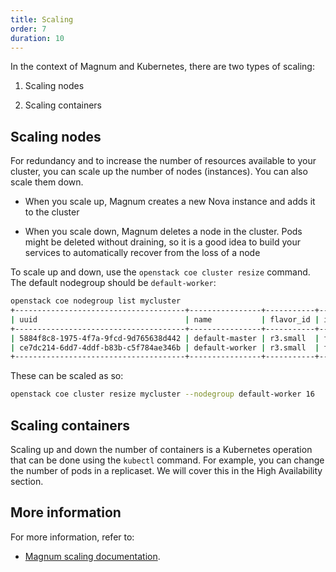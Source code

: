 ```yaml
---
title: Scaling
order: 7
duration: 10
---
```


In the context of Magnum and Kubernetes, there are two types of scaling:

1. Scaling nodes

1. Scaling containers

## Scaling nodes

For redundancy and to increase the number of resources available to your
cluster, you can scale up the number of nodes (instances). You can also scale
them down.

- When you scale up, Magnum creates a new Nova instance and adds it to the
   cluster

- When you scale down, Magnum deletes a node in the cluster. Pods might be
   deleted without draining, so it is a good idea to build your services
   to automatically recover from the loss of a node

To scale up and down, use the `openstack coe cluster resize` command. The
default nodegroup should be `default-worker`:

```sh
openstack coe nodegroup list mycluster
+--------------------------------------+----------------+-----------+------------------+------------+---------------+--------+
| uuid                                 | name           | flavor_id | image_id         | node_count | status        | role   |
+--------------------------------------+----------------+-----------+------------------+------------+---------------+--------+
| 5884f8c8-1975-4f7a-9fcd-9d765638d442 | default-master | r3.small  | fedora-coreos-32 |          2 | UPDATE_FAILED | master |
| ce7dc214-6dd7-4ddf-b83b-c5f784ae346b | default-worker | r3.small  | fedora-coreos-32 |         14 | UPDATE_FAILED | worker |
+--------------------------------------+----------------+-----------+------------------+------------+---------------+--------+
```

These can be scaled as so:

```sh
openstack coe cluster resize mycluster --nodegroup default-worker 16
```

## Scaling containers

Scaling up and down the number of containers is a Kubernetes operation that
can be done using the `kubectl` command.  For example, you can change the
number of pods in a replicaset. We will cover this in the High Availability
section.

## More information

For more information, refer to:
- [Magnum scaling
documentation](https://docs.openstack.org/magnum/latest/user/#scaling).

